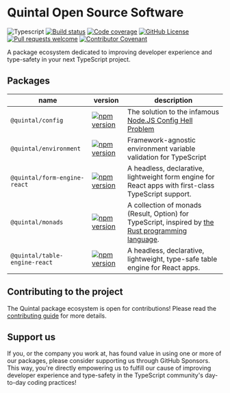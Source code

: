 # Quintal Open Source Software

![Typescript](https://img.shields.io/badge/TypeScript-007ACC?style=flat-square&logo=typescript&logoColor=white)
[![Build status](https://img.shields.io/github/actions/workflow/status/quintalwebsolutions/quintal-oss/release.yml?style=flat-square)](https://github.com/quintalwebsolutions/quintal-oss/actions/workflows/release.yml)
[![Code coverage](https://img.shields.io/codecov/c/github/quintalwebsolutions/quintal-oss?style=flat-square&token=3ORY9UP6H7&logo=codecov)](https://codecov.io/gh/quintalwebsolutions/quintal-oss)
[![GitHub License](https://img.shields.io/github/license/quintalwebsolutions/quintal-oss)](https://github.com/quintalwebsolutions/quintal-oss/blob/main/LICENSE)
[![Pull requests welcome](https://img.shields.io/badge/PRs-welcome-brightgreen.svg?style=flat-square)](https://github.com/quintalwebsolutions/quintal-oss/blob/main/CONTRIBUTING.md)
[![Contributor Covenant](https://img.shields.io/badge/Contributor%20Covenant-2.1-4baaaa.svg?style=flat-square)](https://github.com/quintalwebsolutions/quintal-oss/blob/main/CODE_OF_CONDUCT.md)

A package ecosystem dedicated to improving developer experience and type-safety in your next TypeScript project.

## Packages

name|version|description
-|-|-
`@quintal/config`|[![npm version](https://img.shields.io/npm/v/@quintal/config.svg?style=flat-square)](https://www.npmjs.com/package/@quintal/config)|The solution to the infamous [Node.JS Config Hell Problem](https://deno.com/blog/node-config-hell)
`@quintal/environment`|[![npm version](https://img.shields.io/npm/v/@quintal/environment.svg?style=flat-square)](https://www.npmjs.com/package/@quintal/environment)|Framework-agnostic environment variable validation for TypeScript
`@quintal/form-engine-react`|[![npm version](https://img.shields.io/npm/v/@quintal/form-engine-react.svg?style=flat-square)](https://www.npmjs.com/package/@quintal/form-engine-react)|A headless, declarative, lightweight form engine for React apps with first-class TypeScript support.
`@quintal/monads`|[![npm version](https://img.shields.io/npm/v/@quintal/monads.svg?style=flat-square)](https://www.npmjs.com/package/@quintal/monads)|A collection of monads (Result, Option) for TypeScript, inspired by [the Rust programming language](https://doc.rust-lang.org/std/result/).
`@quintal/table-engine-react`|[![npm version](https://img.shields.io/npm/v/@quintal/table-engine-react.svg?style=flat-square)](https://www.npmjs.com/package/@quintal/table-engine-react)|A headless, declarative, lightweight, type-safe table engine for React apps.

## Contributing to the project

The Quintal package ecosystem is open for contributions! Please read the [contributing guide](https://github.com/quintalwebsolutions/quintal-oss/blob/chore/nuke-eslint-prettier/CONTRIBUTING.md) for more details.

## Support us

If you, or the company you work at, has found value in using one or more of our packages, please consider supporting us through GitHub Sponsors. This way, you're directly empowering us to fulfill our cause of improving developer experience and type-safety in the TypeScript community's day-to-day coding practices!

